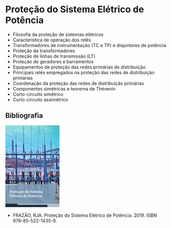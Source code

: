 # Proteção do Sistema Elétrico de Potência

- Filosofia da proteção de sistemas elétricos
- Característica de operação dos relés
- Transformadores de instrumentação (TC e TP) e disjuntores de potência
- Proteção de transformadores
- Proteção de linhas de transmissão (LT)
- Proteção de geradores e barramentos
- Equipamentos de proteção das redes primárias de distribuição
- Principais relés empregados na proteção das redes de distribuição primárias
- Coordenação da proteção das redes de distribuição primárias
- Componentes simétricas e teorema de Thévenin
- Curto-circuito simétrico
- Curto-circuito assimétrico


## Bibliografia

![](img/frazao.jpg)

- FRAZÃO, RJA. Proteção do Sistema Elétrico de Potência. 2019. ISBN 978-85-522-1435-9.
